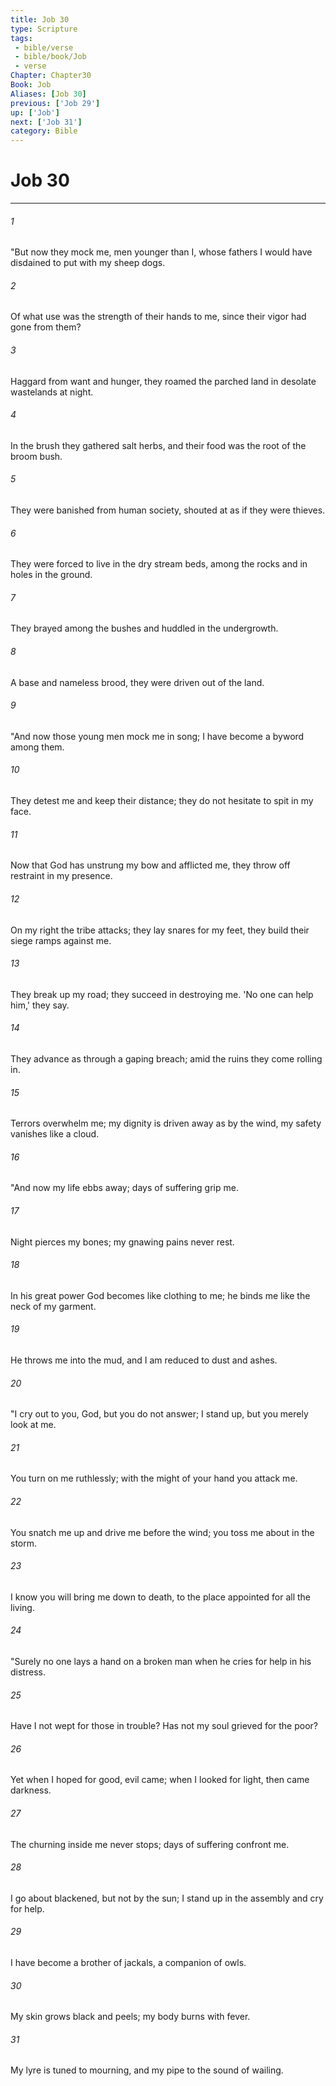 ```yaml
---
title: Job 30
type: Scripture
tags:
 - bible/verse
 - bible/book/Job
 - verse
Chapter: Chapter30
Book: Job
Aliases: [Job 30]
previous: ['Job 29']
up: ['Job']
next: ['Job 31']
category: Bible
---
```

# Job 30

***


###### 1 
"But now they mock me, men younger than I, whose fathers I would have disdained to put with my sheep dogs. 

###### 2 
Of what use was the strength of their hands to me, since their vigor had gone from them? 

###### 3 
Haggard from want and hunger, they roamed the parched land in desolate wastelands at night. 

###### 4 
In the brush they gathered salt herbs, and their food was the root of the broom bush. 

###### 5 
They were banished from human society, shouted at as if they were thieves. 

###### 6 
They were forced to live in the dry stream beds, among the rocks and in holes in the ground. 

###### 7 
They brayed among the bushes and huddled in the undergrowth. 

###### 8 
A base and nameless brood, they were driven out of the land. 

###### 9 
"And now those young men mock me in song; I have become a byword among them. 

###### 10 
They detest me and keep their distance; they do not hesitate to spit in my face. 

###### 11 
Now that God has unstrung my bow and afflicted me, they throw off restraint in my presence. 

###### 12 
On my right the tribe attacks; they lay snares for my feet, they build their siege ramps against me. 

###### 13 
They break up my road; they succeed in destroying me. 'No one can help him,' they say. 

###### 14 
They advance as through a gaping breach; amid the ruins they come rolling in. 

###### 15 
Terrors overwhelm me; my dignity is driven away as by the wind, my safety vanishes like a cloud. 

###### 16 
"And now my life ebbs away; days of suffering grip me. 

###### 17 
Night pierces my bones; my gnawing pains never rest. 

###### 18 
In his great power God becomes like clothing to me; he binds me like the neck of my garment. 

###### 19 
He throws me into the mud, and I am reduced to dust and ashes. 

###### 20 
"I cry out to you, God, but you do not answer; I stand up, but you merely look at me. 

###### 21 
You turn on me ruthlessly; with the might of your hand you attack me. 

###### 22 
You snatch me up and drive me before the wind; you toss me about in the storm. 

###### 23 
I know you will bring me down to death, to the place appointed for all the living. 

###### 24 
"Surely no one lays a hand on a broken man when he cries for help in his distress. 

###### 25 
Have I not wept for those in trouble? Has not my soul grieved for the poor? 

###### 26 
Yet when I hoped for good, evil came; when I looked for light, then came darkness. 

###### 27 
The churning inside me never stops; days of suffering confront me. 

###### 28 
I go about blackened, but not by the sun; I stand up in the assembly and cry for help. 

###### 29 
I have become a brother of jackals, a companion of owls. 

###### 30 
My skin grows black and peels; my body burns with fever. 

###### 31 
My lyre is tuned to mourning, and my pipe to the sound of wailing. 
